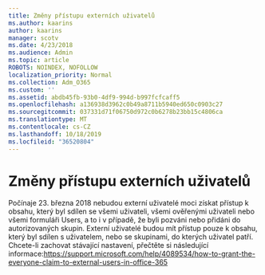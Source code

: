 ```yaml
---
title: Změny přístupu externích uživatelů
ms.author: kaarins
author: kaarins
manager: scotv
ms.date: 4/23/2018
ms.audience: Admin
ms.topic: article
ROBOTS: NOINDEX, NOFOLLOW
localization_priority: Normal
ms.collection: Adm_O365
ms.custom: ''
ms.assetid: abdb45fb-93b0-4df9-994d-b997fcfcaff5
ms.openlocfilehash: a136938d3962c0b49a8711b5940ed650c0903c27
ms.sourcegitcommit: 037331d71f06750d972c0b6278b23bb15c4806ca
ms.translationtype: MT
ms.contentlocale: cs-CZ
ms.lasthandoff: 10/18/2019
ms.locfileid: "36520804"
---
```

# <a name="changes-to-external-user-access"></a>Změny přístupu externích uživatelů

Počínaje 23. března 2018 nebudou externí uživatelé moci získat přístup k obsahu, který byl sdílen se všemi uživateli, všemi ověřenými uživateli nebo všemi formuláři Users, a to i v případě, že byli pozváni nebo přidáni do autorizovaných skupin. Externí uživatelé budou mít přístup pouze k obsahu, který byl sdílen s uživatelem, nebo se skupinami, do kterých uživatel patří. Chcete-li zachovat stávající nastavení, přečtěte si následující informace:https://support.microsoft.com/help/4089534/how-to-grant-the-everyone-claim-to-external-users-in-office-365
  

